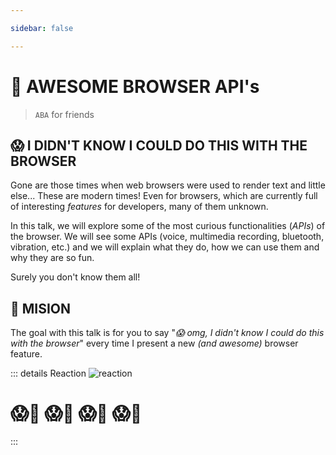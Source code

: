 ```yaml
---

sidebar: false

---
```


# 🦄 AWESOME BROWSER API's

> `ABA` for friends

## 😱 I DIDN'T KNOW I COULD DO THIS WITH THE BROWSER

Gone are those times when web browsers were used to render text and little else...
These are modern times! Even for browsers, which are currently full of interesting _features_ for developers, many of them unknown.

In this talk, we will explore some of the most curious functionalities (_APIs_) of the browser.
We will see some APIs (voice, multimedia recording, bluetooth, vibration, etc.) and we will explain what they do, how we can use them and why they are so fun.

Surely you don't know them all!

## 🚀 MISION
The goal with this talk is for you to say "_😱 omg, I didn't know I could do this with the browser_" every time I present a new _(and awesome)_ browser feature.

::: details Reaction
![reaction](/img/reaction.gif)
# 😱👏 😱👏 😱👏 😱👏
:::
